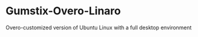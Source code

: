 Gumstix-Overo-Linaro
====================

Overo-customized version of Ubuntu Linux with a full desktop environment